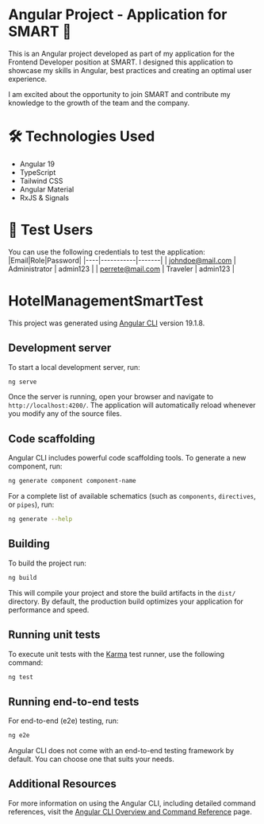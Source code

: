 # Angular Project - Application for SMART 🚀

This is an Angular project developed as part of my application for the Frontend Developer position at SMART. I designed this application to showcase my skills in Angular, best practices and creating an optimal user experience.

I am excited about the opportunity to join SMART and contribute my knowledge to the growth of the team and the company. 

# 🛠️ Technologies Used
- Angular 19
- TypeScript
- Tailwind CSS
- Angular Material
- RxJS & Signals

# 📝 Test Users

You can use the following credentials to test the application:
|Email|Role|Password|
|----|-----------|-------|
| johndoe@mail.com | Administrator | admin123 |
| perrete@mail.com | Traveler | admin123 |

# HotelManagementSmartTest

This project was generated using [Angular CLI](https://github.com/angular/angular-cli) version 19.1.8.

## Development server

To start a local development server, run:

```bash
ng serve
```

Once the server is running, open your browser and navigate to `http://localhost:4200/`. The application will automatically reload whenever you modify any of the source files.

## Code scaffolding

Angular CLI includes powerful code scaffolding tools. To generate a new component, run:

```bash
ng generate component component-name
```

For a complete list of available schematics (such as `components`, `directives`, or `pipes`), run:

```bash
ng generate --help
```

## Building

To build the project run:

```bash
ng build
```

This will compile your project and store the build artifacts in the `dist/` directory. By default, the production build optimizes your application for performance and speed.

## Running unit tests

To execute unit tests with the [Karma](https://karma-runner.github.io) test runner, use the following command:

```bash
ng test
```

## Running end-to-end tests

For end-to-end (e2e) testing, run:

```bash
ng e2e
```

Angular CLI does not come with an end-to-end testing framework by default. You can choose one that suits your needs.

## Additional Resources

For more information on using the Angular CLI, including detailed command references, visit the [Angular CLI Overview and Command Reference](https://angular.dev/tools/cli) page.
